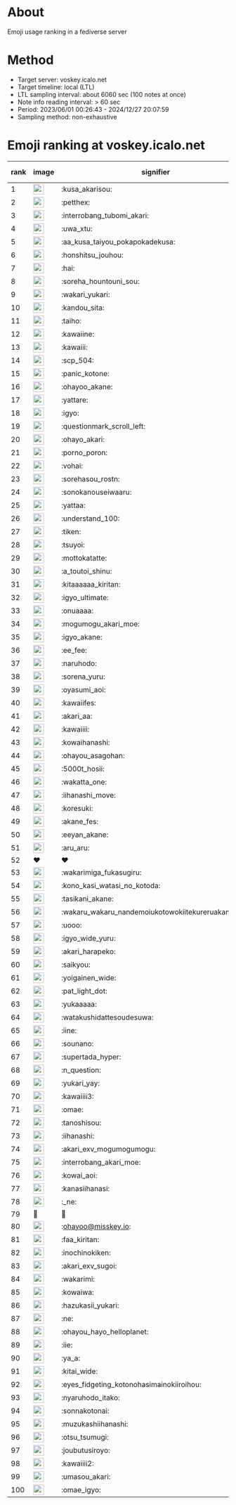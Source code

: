 # About
Emoji usage ranking in a fediverse server

# Method
- Target server: voskey.icalo.net
- Target timeline: local (LTL)
- LTL sampling interval: about 6060 sec (100 notes at once)
- Note info reading interval: > 60 sec
- Period: 2023/06/01 00:26:43 - 2024/12/27 20:07:59 
- Sampling method: non-exhaustive

# Emoji ranking at voskey.icalo.net

|rank|image|signifier|type|frequency score|
|----|----|----|----|----|
|1|<img height="24" src="https://voskey.icalo.net/emoji/kusa_akarisou.webp">|:kusa_akarisou:|custom|36454|
|2|<img height="24" src="https://voskey.icalo.net/emoji/petthex.webp">|:petthex:|custom|28621|
|3|<img height="24" src="https://voskey.icalo.net/emoji/interrobang_tubomi_akari.webp">|:interrobang_tubomi_akari:|custom|14789|
|4|<img height="24" src="https://voskey.icalo.net/emoji/uwa_xtu.webp">|:uwa_xtu:|custom|12606|
|5|<img height="24" src="https://voskey.icalo.net/emoji/aa_kusa_taiyou_pokapokadekusa.webp">|:aa_kusa_taiyou_pokapokadekusa:|custom|11642|
|6|<img height="24" src="https://voskey.icalo.net/emoji/honshitsu_jouhou.webp">|:honshitsu_jouhou:|custom|10251|
|7|<img height="24" src="https://voskey.icalo.net/emoji/hai.webp">|:hai:|custom|8777|
|8|<img height="24" src="https://voskey.icalo.net/emoji/soreha_hountouni_sou.webp">|:soreha_hountouni_sou:|custom|7535|
|9|<img height="24" src="https://voskey.icalo.net/emoji/wakari_yukari.webp">|:wakari_yukari:|custom|7216|
|10|<img height="24" src="https://voskey.icalo.net/emoji/kandou_sita.webp">|:kandou_sita:|custom|6979|
|11|<img height="24" src="https://voskey.icalo.net/emoji/taiho.webp">|:taiho:|custom|6973|
|12|<img height="24" src="https://voskey.icalo.net/emoji/kawaiine.webp">|:kawaiine:|custom|6928|
|13|<img height="24" src="https://voskey.icalo.net/emoji/kawaiii.webp">|:kawaiii:|custom|6709|
|14|<img height="24" src="https://voskey.icalo.net/emoji/scp_504.webp">|:scp_504:|custom|6042|
|15|<img height="24" src="https://voskey.icalo.net/emoji/panic_kotone.webp">|:panic_kotone:|custom|5818|
|16|<img height="24" src="https://voskey.icalo.net/emoji/ohayoo_akane.webp">|:ohayoo_akane:|custom|5396|
|17|<img height="24" src="https://voskey.icalo.net/emoji/yattare.webp">|:yattare:|custom|4992|
|18|<img height="24" src="https://voskey.icalo.net/emoji/igyo.webp">|:igyo:|custom|4929|
|19|<img height="24" src="https://voskey.icalo.net/emoji/questionmark_scroll_left.webp">|:questionmark_scroll_left:|custom|4778|
|20|<img height="24" src="https://voskey.icalo.net/emoji/ohayo_akari.webp">|:ohayo_akari:|custom|4668|
|21|<img height="24" src="https://voskey.icalo.net/emoji/porno_poron.webp">|:porno_poron:|custom|4554|
|22|<img height="24" src="https://voskey.icalo.net/emoji/vohai.webp">|:vohai:|custom|4429|
|23|<img height="24" src="https://voskey.icalo.net/emoji/sorehasou_rostn.webp">|:sorehasou_rostn:|custom|4420|
|24|<img height="24" src="https://voskey.icalo.net/emoji/sonokanouseiwaaru.webp">|:sonokanouseiwaaru:|custom|4409|
|25|<img height="24" src="https://voskey.icalo.net/emoji/yattaa.webp">|:yattaa:|custom|4146|
|26|<img height="24" src="https://voskey.icalo.net/emoji/understand_100.webp">|:understand_100:|custom|3905|
|27|<img height="24" src="https://voskey.icalo.net/emoji/tiken.webp">|:tiken:|custom|3843|
|28|<img height="24" src="https://voskey.icalo.net/emoji/tsuyoi.webp">|:tsuyoi:|custom|3825|
|29|<img height="24" src="https://voskey.icalo.net/emoji/mottokatatte.webp">|:mottokatatte:|custom|3723|
|30|<img height="24" src="https://voskey.icalo.net/emoji/a_toutoi_shinu.webp">|:a_toutoi_shinu:|custom|3638|
|31|<img height="24" src="https://voskey.icalo.net/emoji/kitaaaaaa_kiritan.webp">|:kitaaaaaa_kiritan:|custom|3540|
|32|<img height="24" src="https://voskey.icalo.net/emoji/igyo_ultimate.webp">|:igyo_ultimate:|custom|3531|
|33|<img height="24" src="https://voskey.icalo.net/emoji/onuaaaa.webp">|:onuaaaa:|custom|3304|
|34|<img height="24" src="https://voskey.icalo.net/emoji/mogumogu_akari_moe.webp">|:mogumogu_akari_moe:|custom|3087|
|35|<img height="24" src="https://voskey.icalo.net/emoji/igyo_akane.webp">|:igyo_akane:|custom|3071|
|36|<img height="24" src="https://voskey.icalo.net/emoji/ee_fee.webp">|:ee_fee:|custom|3047|
|37|<img height="24" src="https://voskey.icalo.net/emoji/naruhodo.webp">|:naruhodo:|custom|3042|
|38|<img height="24" src="https://voskey.icalo.net/emoji/sorena_yuru.webp">|:sorena_yuru:|custom|2938|
|39|<img height="24" src="https://voskey.icalo.net/emoji/oyasumi_aoi.webp">|:oyasumi_aoi:|custom|2926|
|40|<img height="24" src="https://voskey.icalo.net/emoji/kawaiifes.webp">|:kawaiifes:|custom|2908|
|41|<img height="24" src="https://voskey.icalo.net/emoji/akari_aa.webp">|:akari_aa:|custom|2855|
|42|<img height="24" src="https://voskey.icalo.net/emoji/kawaiiii.webp">|:kawaiiii:|custom|2830|
|43|<img height="24" src="https://voskey.icalo.net/emoji/kowaihanashi.webp">|:kowaihanashi:|custom|2824|
|44|<img height="24" src="https://voskey.icalo.net/emoji/ohayou_asagohan.webp">|:ohayou_asagohan:|custom|2711|
|45|<img height="24" src="https://voskey.icalo.net/emoji/5000t_hosii.webp">|:5000t_hosii:|custom|2649|
|46|<img height="24" src="https://voskey.icalo.net/emoji/wakatta_one.webp">|:wakatta_one:|custom|2606|
|47|<img height="24" src="https://voskey.icalo.net/emoji/iihanashi_move.webp">|:iihanashi_move:|custom|2592|
|48|<img height="24" src="https://voskey.icalo.net/emoji/koresuki.webp">|:koresuki:|custom|2592|
|49|<img height="24" src="https://voskey.icalo.net/emoji/akane_fes.webp">|:akane_fes:|custom|2581|
|50|<img height="24" src="https://voskey.icalo.net/emoji/eeyan_akane.webp">|:eeyan_akane:|custom|2560|
|51|<img height="24" src="https://voskey.icalo.net/emoji/aru_aru.webp">|:aru_aru:|custom|2559|
|52|❤|❤|unicode|2527|
|53|<img height="24" src="https://voskey.icalo.net/emoji/wakarimiga_fukasugiru.webp">|:wakarimiga_fukasugiru:|custom|2511|
|54|<img height="24" src="https://voskey.icalo.net/emoji/kono_kasi_watasi_no_kotoda.webp">|:kono_kasi_watasi_no_kotoda:|custom|2445|
|55|<img height="24" src="https://voskey.icalo.net/emoji/tasikani_akane.webp">|:tasikani_akane:|custom|2409|
|56|<img height="24" src="https://voskey.icalo.net/emoji/wakaru_wakaru_nandemoiukotowokiitekureruakanetyan.webp">|:wakaru_wakaru_nandemoiukotowokiitekureruakanetyan:|custom|2405|
|57|<img height="24" src="https://voskey.icalo.net/emoji/uooo.webp">|:uooo:|custom|2390|
|58|<img height="24" src="https://voskey.icalo.net/emoji/igyo_wide_yuru.webp">|:igyo_wide_yuru:|custom|2385|
|59|<img height="24" src="https://voskey.icalo.net/emoji/akari_harapeko.webp">|:akari_harapeko:|custom|2343|
|60|<img height="24" src="https://voskey.icalo.net/emoji/saikyou.webp">|:saikyou:|custom|2271|
|61|<img height="24" src="https://voskey.icalo.net/emoji/yoigainen_wide.webp">|:yoigainen_wide:|custom|2269|
|62|<img height="24" src="https://voskey.icalo.net/emoji/pat_light_dot.webp">|:pat_light_dot:|custom|2250|
|63|<img height="24" src="https://voskey.icalo.net/emoji/yukaaaaa.webp">|:yukaaaaa:|custom|2237|
|64|<img height="24" src="https://voskey.icalo.net/emoji/watakushidattesoudesuwa.webp">|:watakushidattesoudesuwa:|custom|2206|
|65|<img height="24" src="https://voskey.icalo.net/emoji/iine.webp">|:iine:|custom|2127|
|66|<img height="24" src="https://voskey.icalo.net/emoji/sounano.webp">|:sounano:|custom|2066|
|67|<img height="24" src="https://voskey.icalo.net/emoji/supertada_hyper.webp">|:supertada_hyper:|custom|2062|
|68|<img height="24" src="https://voskey.icalo.net/emoji/n_question.webp">|:n_question:|custom|1999|
|69|<img height="24" src="https://voskey.icalo.net/emoji/yukari_yay.webp">|:yukari_yay:|custom|1974|
|70|<img height="24" src="https://voskey.icalo.net/emoji/kawaiiii3.webp">|:kawaiiii3:|custom|1974|
|71|<img height="24" src="https://voskey.icalo.net/emoji/omae.webp">|:omae:|custom|1934|
|72|<img height="24" src="https://voskey.icalo.net/emoji/tanoshisou.webp">|:tanoshisou:|custom|1921|
|73|<img height="24" src="https://voskey.icalo.net/emoji/iihanashi.webp">|:iihanashi:|custom|1878|
|74|<img height="24" src="https://voskey.icalo.net/emoji/akari_exv_mogumogumogu.webp">|:akari_exv_mogumogumogu:|custom|1828|
|75|<img height="24" src="https://voskey.icalo.net/emoji/interrobang_akari_moe.webp">|:interrobang_akari_moe:|custom|1815|
|76|<img height="24" src="https://voskey.icalo.net/emoji/kowai_aoi.webp">|:kowai_aoi:|custom|1798|
|77|<img height="24" src="https://voskey.icalo.net/emoji/kanasiihanasi.webp">|:kanasiihanasi:|custom|1776|
|78|<img height="24" src="https://voskey.icalo.net/emoji/_ne.webp">|:_ne:|custom|1772|
|79|🤔|🤔|unicode|1752|
|80|<img height="24" src="https://voskey.icalo.net/emoji/ohayoo.webp">|:ohayoo@misskey.io:|custom|1726|
|81|<img height="24" src="https://voskey.icalo.net/emoji/faa_kiritan.webp">|:faa_kiritan:|custom|1716|
|82|<img height="24" src="https://voskey.icalo.net/emoji/inochinokiken.webp">|:inochinokiken:|custom|1708|
|83|<img height="24" src="https://voskey.icalo.net/emoji/akari_exv_sugoi.webp">|:akari_exv_sugoi:|custom|1691|
|84|<img height="24" src="https://voskey.icalo.net/emoji/wakarimi.webp">|:wakarimi:|custom|1685|
|85|<img height="24" src="https://voskey.icalo.net/emoji/kowaiwa.webp">|:kowaiwa:|custom|1677|
|86|<img height="24" src="https://voskey.icalo.net/emoji/hazukasii_yukari.webp">|:hazukasii_yukari:|custom|1640|
|87|<img height="24" src="https://voskey.icalo.net/emoji/ne.webp">|:ne:|custom|1636|
|88|<img height="24" src="https://voskey.icalo.net/emoji/ohayou_hayo_helloplanet.webp">|:ohayou_hayo_helloplanet:|custom|1628|
|89|<img height="24" src="https://voskey.icalo.net/emoji/iie.webp">|:iie:|custom|1628|
|90|<img height="24" src="https://voskey.icalo.net/emoji/ya_a.webp">|:ya_a:|custom|1622|
|91|<img height="24" src="https://voskey.icalo.net/emoji/kitai_wide.webp">|:kitai_wide:|custom|1609|
|92|<img height="24" src="https://voskey.icalo.net/emoji/eyes_fidgeting_kotonohasimainokiiroihou.webp">|:eyes_fidgeting_kotonohasimainokiiroihou:|custom|1598|
|93|<img height="24" src="https://voskey.icalo.net/emoji/nyaruhodo_itako.webp">|:nyaruhodo_itako:|custom|1553|
|94|<img height="24" src="https://voskey.icalo.net/emoji/sonnakotonai.webp">|:sonnakotonai:|custom|1522|
|95|<img height="24" src="https://voskey.icalo.net/emoji/muzukashiihanashi.webp">|:muzukashiihanashi:|custom|1469|
|96|<img height="24" src="https://voskey.icalo.net/emoji/otsu_tsumugi.webp">|:otsu_tsumugi:|custom|1468|
|97|<img height="24" src="https://voskey.icalo.net/emoji/joubutusiroyo.webp">|:joubutusiroyo:|custom|1465|
|98|<img height="24" src="https://voskey.icalo.net/emoji/kawaiiii2.webp">|:kawaiiii2:|custom|1457|
|99|<img height="24" src="https://voskey.icalo.net/emoji/umasou_akari.webp">|:umasou_akari:|custom|1418|
|100|<img height="24" src="https://voskey.icalo.net/emoji/omae_igyo.webp">|:omae_igyo:|custom|1389|
